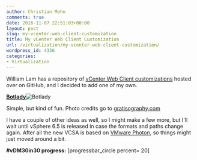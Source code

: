```yaml
---
author: Christian Mohn
comments: true
date: 2016-11-07 22:51:03+00:00
layout: post
slug: my-vcenter-web-client-customization
title: My vCenter Web Client Customization
url: /virtualization/my-vcenter-web-client-customization/
wordpress_id: 4336
categories:
- Virtualization
---
```


William Lam has a repository of [vCenter Web Client customizations](https://github.com/lamw/customize-vsphere-web-client-6.0u2) hosted over on GitHub, and I decided to add one of my own.

[**Botlady**](https://github.com/h0bbel/customize-vsphere-web-client-6.0u2/tree/master/themes/botlady)![Botlady](http://vninja.net/wordpress/wp-content/uploads/2016/11/Screenshot-2016-11-07-23.13.19-1024x652.png)

<!--more-->


Simple, but kind of fun. Photo credits go to [gratisography.com](http://www.gratisography.com)

I have a couple of other ideas as well, so I might make a few more, but I'll wait until vSphere 6.5 is released in case the formats and paths change again. After all the new VCSA is based on [VMware Photon](https://vmware.github.io/photon/), so things might just moved around a bit.

**#vDM30in30 progress:**
[progressbar_circle percent= 20]
